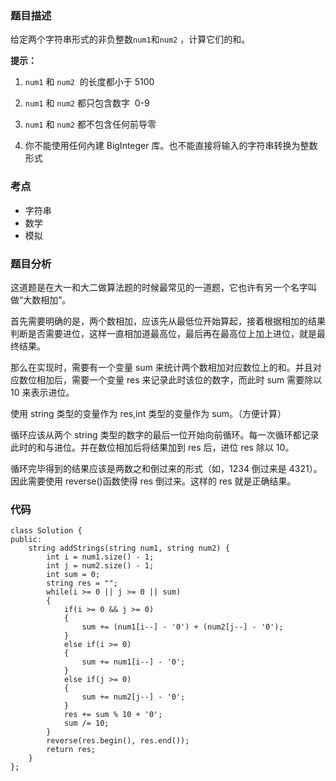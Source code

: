 ### 题目描述

给定两个字符串形式的非负整数`num1`和`num2` ，计算它们的和。

**提示：**

1. `num1` 和 `num2`  的长度都小于 5100

2. `num1` 和 `num2` 都只包含数字  0-9

3. `num1` 和 `num2` 都不包含任何前导零

4. 你不能使用任何內建 BigInteger 库。也不能直接将输入的字符串转换为整数形式

### 考点

- 字符串
- 数学
- 模拟

### 题目分析

这道题是在大一和大二做算法题的时候最常见的一道题，它也许有另一个名字叫做“大数相加”。

首先需要明确的是，两个数相加，应该先从最低位开始算起，接着根据相加的结果判断是否需要进位，这样一直相加道最高位，最后再在最高位上加上进位，就是最终结果。

那么在实现时，需要有一个变量 sum 来统计两个数相加对应数位上的和。并且对应数位相加后，需要一个变量 res 来记录此时该位的数字，而此时 sum 需要除以 10 来表示进位。

使用 string 类型的变量作为 res,int 类型的变量作为 sum。（方便计算）

循环应该从两个 string 类型的数字的最后一位开始向前循环。每一次循环都记录此时的和与进位。并在数位相加后将结果加到 res 后，进位 res 除以 10。

循环完毕得到的结果应该是两数之和倒过来的形式（如，1234 倒过来是 4321）。因此需要使用 reverse()函数使得 res 倒过来。这样的 res 就是正确结果。

### 代码

```
class Solution {
public:
    string addStrings(string num1, string num2) {
        int i = num1.size() - 1;
        int j = num2.size() - 1;
        int sum = 0;
        string res = "";
        while(i >= 0 || j >= 0 || sum)
        {
            if(i >= 0 && j >= 0)
            {
                sum += (num1[i--] - '0') + (num2[j--] - '0');
            }
            else if(i >= 0)
            {
                sum += num1[i--] - '0';
            }
            else if(j >= 0)
            {
                sum += num2[j--] - '0';
            }
            res += sum % 10 + '0';
            sum /= 10;
        }
        reverse(res.begin(), res.end());
        return res;
    }
};
```

